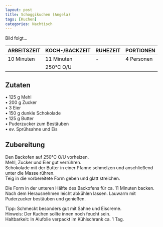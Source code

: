 ```yaml
---
layout: post
title: Schoggikuchen (Angela)
tags: [Kuchen]
categories: Nachtisch
---
```



Bild folgt...

| ARBEITSZEIT | KOCH-/BACKZEIT | RUHEZEIT | PORTIONEN |
|--------------|--------------|--------------|--------------|
| 10 Minuten | 11 Minuten | - | 4 Personen |
|| 250°C O/U |||

## Zutaten
•	125 g Mehl  
•	200 g Zucker  
•	3 Eier  
•	150 g dunkle Schokolade  
•	125 g Butter    
•	Puderzucker zum Bestäuben    
•	ev. Sprühsahne und Eis     


## Zubereitung
Den Backofen auf 250°C O/U vorheizen.  
Mehl, Zucker und Eier gut verrühren.  
Schokolade mit der Butter in einer Pfanne schmelzen und anschließend unter die Masse rühren.  
Teig in die vorbereitete Form geben und glatt streichen. 

Die Form in der unteren Hälfte des Backofens für ca. 11 Minuten backen.  
Nach dem Herausnehmen leicht abkühlen lassen. Lauwarm mit Puderzucker bestäuben und genießen. 

Tipp: Schmeckt besonders gut mit Sahne und Eiscreme.  
Hinweis: Der Kuchen sollte innen noch feucht sein.   
Haltbarkeit: In Alufolie verpackt im Kühlschrank ca. 1 Tag.              
